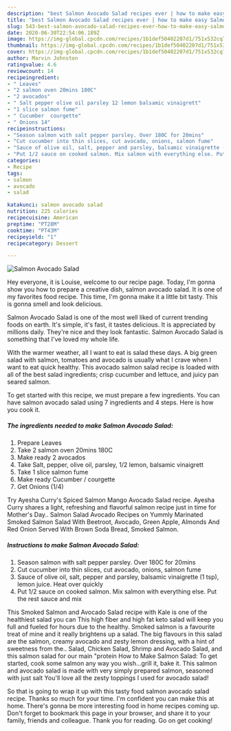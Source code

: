 ```yaml
---
description: "best Salmon Avocado Salad recipes ever | how to make easy Salmon Avocado Salad"
title: "best Salmon Avocado Salad recipes ever | how to make easy Salmon Avocado Salad"
slug: 543-best-salmon-avocado-salad-recipes-ever-how-to-make-easy-salmon-avocado-salad
date: 2020-06-30T22:54:06.189Z
image: https://img-global.cpcdn.com/recipes/1b1def50402207d1/751x532cq70/salmon-avocado-salad-recipe-main-photo.jpg
thumbnail: https://img-global.cpcdn.com/recipes/1b1def50402207d1/751x532cq70/salmon-avocado-salad-recipe-main-photo.jpg
cover: https://img-global.cpcdn.com/recipes/1b1def50402207d1/751x532cq70/salmon-avocado-salad-recipe-main-photo.jpg
author: Marvin Johnston
ratingvalue: 4.6
reviewcount: 14
recipeingredient:
- " Leaves"
- "2 salmon oven 20mins 180C"
- "2 avocados"
- " Salt pepper olive oil parsley 12 lemon balsamic vinaigrett"
- "1 slice salmon fume"
- " Cucumber  courgette"
- " Onions 14"
recipeinstructions:
- "Season salmon with salt pepper parsley. Over 180C for 20mins"
- "Cut cucumber into thin slices, cut avocado, onions, salmon fume"
- "Sauce of olive oil, salt, pepper and parsley, balsamic vinaigrette (1 tsp), lemon juice. Heat over quickly"
- "Put 1/2 sauce on cooked salmon. Mix salmon with everything else. Put the rest sauce and mix"
categories:
- Recipe
tags:
- salmon
- avocado
- salad

katakunci: salmon avocado salad 
nutrition: 225 calories
recipecuisine: American
preptime: "PT28M"
cooktime: "PT43M"
recipeyield: "1"
recipecategory: Dessert

---
```



![Salmon Avocado Salad](https://img-global.cpcdn.com/recipes/1b1def50402207d1/751x532cq70/salmon-avocado-salad-recipe-main-photo.jpg)

Hey everyone, it is Louise, welcome to our recipe page. Today, I'm gonna show you how to prepare a creative dish, salmon avocado salad. It is one of my favorites food recipe. This time, I'm gonna make it a little bit tasty. This is gonna smell and look delicious.

Salmon Avocado Salad is one of the most well liked of current trending foods on earth. It's simple, it's fast, it tastes delicious. It is appreciated by millions daily. They're nice and they look fantastic. Salmon Avocado Salad is something that I've loved my whole life.

With the warmer weather, all I want to eat is salad these days. A big green salad with salmon, tomatoes and avocado is usually what I crave when I want to eat quick healthy. This avocado salmon salad recipe is loaded with all of the best salad ingredients; crisp cucumber and lettuce, and juicy pan seared salmon.


To get started with this recipe, we must prepare a few ingredients. You can have salmon avocado salad using 7 ingredients and 4 steps. Here is how you cook it.

<!--inarticleads1-->

##### The ingredients needed to make Salmon Avocado Salad:

1. Prepare  Leaves
1. Take 2 salmon oven 20mins 180C
1. Make ready 2 avocados
1. Take  Salt, pepper, olive oil, parsley, 1/2 lemon, balsamic vinaigrett
1. Take 1 slice salmon fume
1. Make ready  Cucumber / courgette
1. Get  Onions (1/4)


Try Ayesha Curry&#39;s Spiced Salmon Mango Avocado Salad recipe. Ayesha Curry shares a light, refreshing and flavorful salmon recipe just in time for Mother&#39;s Day.. Salmon Salad Avocado Recipes on Yummly Marinated Smoked Salmon Salad With Beetroot, Avocado, Green Apple, Almonds And Red Onion Served With Brown Soda Bread, Smoked Salmon. 

<!--inarticleads2-->

##### Instructions to make Salmon Avocado Salad:

1. Season salmon with salt pepper parsley. Over 180C for 20mins
1. Cut cucumber into thin slices, cut avocado, onions, salmon fume
1. Sauce of olive oil, salt, pepper and parsley, balsamic vinaigrette (1 tsp), lemon juice. Heat over quickly
1. Put 1/2 sauce on cooked salmon. Mix salmon with everything else. Put the rest sauce and mix


This Smoked Salmon and Avocado Salad recipe with Kale is one of the healthiest salad you can This high fiber and high fat keto salad will keep you full and fueled for hours due to the healthy. Smoked salmon is a favourite treat of mine and it really brightens up a salad. The big flavours in this salad are the salmon, creamy avocado and zesty lemon dressing, with a hint of sweetness from the.. Salad, Chicken Salad, Shrimp and Avocado Salad, and this salmon salad for our main &#34;protein How to Make Salmon Salad: To get started, cook some salmon any way you wish…grill it, bake it. This salmon and avocado salad is made with very simply prepared salmon, seasoned with just salt You&#39;ll love all the zesty toppings I used for avocado salad! 

So that is going to wrap it up with this tasty food salmon avocado salad recipe. Thanks so much for your time. I'm confident you can make this at home. There's gonna be more interesting food in home recipes coming up. Don't forget to bookmark this page in your browser, and share it to your family, friends and colleague. Thank you for reading. Go on get cooking!
